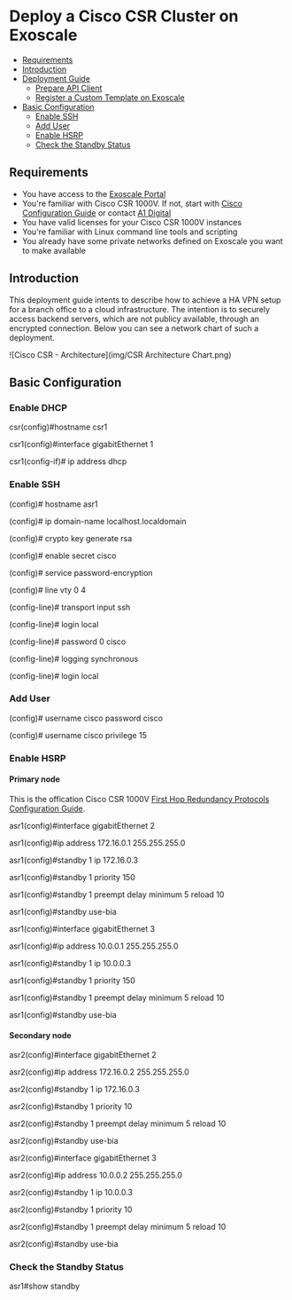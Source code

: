 # Deploy a Cisco CSR Cluster on Exoscale

* [Requirements](#requirements)
* [Introduction](#introduction)
* [Deployment Guide](#deployment)
	- [Prepare API Client](#prepareapiclient)
	- [Register a Custom Template on Exoscale](#registertemplate)
* [Basic Configuration](#basicconfig)
	- [Enable SSH](#enablessh)
	- [Add User](#adduser)
	- [Enable HSRP](#enablehsrp)
	- [Check the Standby Status](#checkstandby)


## Requirements

* You have access to the [Exoscale Portal](https://portal.exoscale.com)
* You're familiar with Cisco CSR 1000V. If not, start with [Cisco Configuration Guide](https://www.cisco.com/c/en/us/td/docs/routers/csr1000/software/configuration/b_CSR1000v_Configuration_Guide.html) or contact [A1 Digital](mailto:vendors.security@a1.digital)
* You have valid licenses for your Cisco CSR 1000V instances
* You're familiar with Linux command line tools and scripting
* You already have some private networks defined on Exoscale you want to make available

## Introduction

This deployment guide intents to describe how to achieve a HA VPN setup for a branch office to a cloud infrastructure. The intention is to securely access backend servers, which are not publicy available, through an encrypted connection. Below you can see a network chart of such a deployment.

![Cisco CSR - Architecture](img/CSR Architecture Chart.png)

## Basic Configuration
### Enable DHCP

csr(config)#hostname csr1

csr1(config)#interface gigabitEthernet 1

csr1(config-if)# ip address dhcp

### Enable SSH

(config)# hostname asr1

(config)# ip domain-name localhost.localdomain

(config)# crypto key generate rsa

(config)# enable secret cisco

(config)# service password-encryption

(config)# line vty 0 4

(config-line)# transport input ssh

(config-line)# login local

(config-line)# password 0 cisco

(config-line)# logging synchronous

(config-line)# login local

### Add User

(config)# username cisco password cisco

(config)# username cisco privilege 15

### Enable HSRP
#### Primary node

This is the offication Cisco CSR 1000V [First Hop Redundancy Protocols Configuration Guide](https://www.cisco.com/c/en/us/td/docs/ios-xml/ios/ipapp_fhrp/configuration/xe-16/fhp-xe-16-book/fhp-hsrp.html).

asr1(config)#interface gigabitEthernet 2

asr1(config)#ip address 172.16.0.1 255.255.255.0

asr1(config)#standby 1 ip 172.16.0.3

asr1(config)#standby 1 priority 150

asr1(config)#standby 1 preempt delay minimum 5 reload 10

asr1(config)#standby use-bia


asr1(config)#interface gigabitEthernet 3

asr1(config)#ip address 10.0.0.1 255.255.255.0

asr1(config)#standby 1 ip 10.0.0.3

asr1(config)#standby 1 priority 150

asr1(config)#standby 1 preempt delay minimum 5 reload 10

asr1(config)#standby use-bia

#### Secondary node

asr2(config)#interface gigabitEthernet 2

asr2(config)#ip address 172.16.0.2 255.255.255.0

asr2(config)#standby 1 ip 172.16.0.3

asr2(config)#standby 1 priority 10

asr2(config)#standby 1 preempt delay minimum 5 reload 10

asr2(config)#standby use-bia


asr2(config)#interface gigabitEthernet 3

asr2(config)#ip address 10.0.0.2 255.255.255.0

asr2(config)#standby 1 ip 10.0.0.3

asr2(config)#standby 1 priority 10

asr2(config)#standby 1 preempt delay minimum 5 reload 10

asr2(config)#standby use-bia

### Check the Standby Status

asr1#show standby

